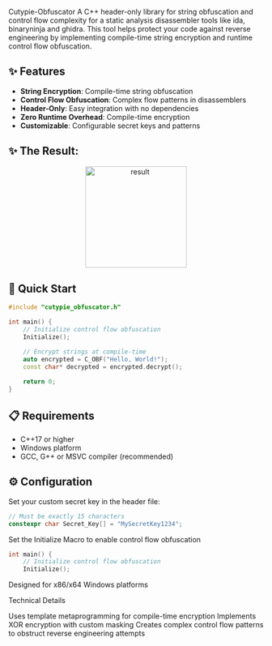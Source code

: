 Cutypie-Obfuscator
A C++ header-only library for string obfuscation and control flow complexity for a static analysis disassembler tools like ida, binaryninja and ghidra. 
This tool helps protect your code against reverse engineering by implementing compile-time string encryption and runtime control flow obfuscation.


## ✨ Features
- **String Encryption**: Compile-time string obfuscation
- **Control Flow Obfuscation**: Complex flow patterns in disassemblers
- **Header-Only**: Easy integration with no dependencies
- **Zero Runtime Overhead**: Compile-time encryption
- **Customizable**: Configurable secret keys and patterns


## ✨ The Result:
<div align="center">
    <img src="images/result.png" alt="result" width="200"/>
</div>

## 🚀 Quick Start
```cpp
#include "cutypie_obfuscator.h"

int main() {
    // Initialize control flow obfuscation
    Initialize();

    // Encrypt strings at compile-time
    auto encrypted = C_OBF("Hello, World!");
    const char* decrypted = encrypted.decrypt();
    
    return 0;
}
```
## 📋 Requirements
- C++17 or higher
- Windows platform
- GCC, G++ or MSVC compiler (recommended)

## ⚙️ Configuration
Set your custom secret key in the header file:
```cpp
// Must be exactly 15 characters
constexpr char Secret_Key[] = "MySecretKey1234";
```
Set the Initialize Macro to enable control flow obfuscation
```cpp
int main() {
    // Initialize control flow obfuscation
    Initialize();
```

Designed for x86/x64 Windows platforms

Technical Details

Uses template metaprogramming for compile-time encryption
Implements XOR encryption with custom masking
Creates complex control flow patterns to obstruct reverse engineering attempts
